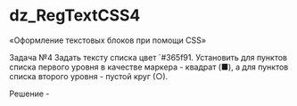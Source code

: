 # dz_RegTextCSS4

«Оформление текстовых блоков при помощи CSS»

Задача №4
Задать тексту списка цвет `#365f91.
Установить для пунктов списка первого уровня в качестве маркера - квадрат (■), а для пунктов списка второго уровня - пустой круг (○).

Решение - 